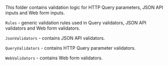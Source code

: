 This folder contains validation logic for HTTP Query parameters, JSON API inputs and Web form inputs.

`Rules` - generic validation rules used in Query validators, JSON API validators and Web form validators.

`JsonValidators` - contains JSON API validators.

`QueryValidators` - contains HTTP Query parameter validators.

`WebValidators` - contains Web form validators.
